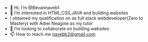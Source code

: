 - 👋 Hi, I’m @Bevannaveb1
- 👀 I’m interested in HTML,CSS,JAVA and building websites
- I obtained my qualification on as full stack webdeveloper(Zero to Mastery) with Adrei Neagoie as my tutor
- 💞️ I’m looking to collaborate on building websites
- 📫 How to reach me navebb2@gmail.com

<!---
Bevannaveb1/Bevannaveb1 is a ✨ special ✨ repository because its `README.md` (this file) appears on your GitHub profile.
You can click the Preview link to take a look at your changes.
--->
